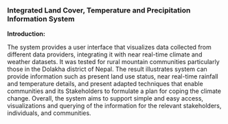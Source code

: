### Integrated Land Cover, Temperature and Precipitation Information System

**Introduction:**

The system provides a user interface that visualizes data collected from different data providers, integrating it with near real-time climate and weather datasets. It was tested for rural mountain communities particularly those in the Dolakha district of Nepal. The result illustrates system can provide information such as present land use status, near real-time rainfall and temperature details, and present adapted techniques that enable communities and its Stakeholders to formulate a plan for coping the climate change. Overall, the system aims to support simple and easy access, visualizations and querying of the information for the relevant stakeholders, individuals, and communities. 
